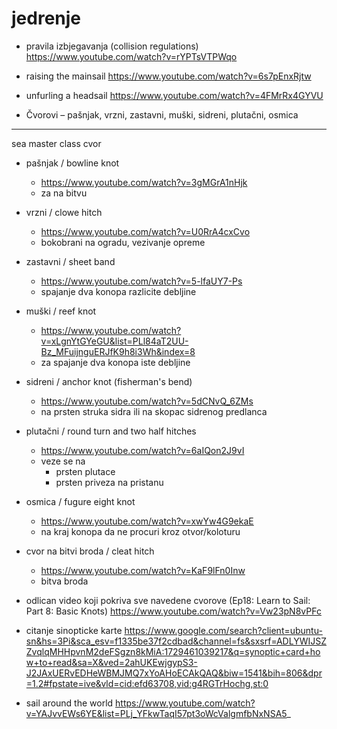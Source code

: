 # jedrenje


- pravila izbjegavanja (collision regulations)
https://www.youtube.com/watch?v=rYPTsVTPWqo


- raising the mainsail
https://www.youtube.com/watch?v=6s7pEnxRjtw


- unfurling a headsail
https://www.youtube.com/watch?v=4FMrRx4GYVU



- Čvorovi – pašnjak, vrzni, zastavni, muški, sidreni, plutačni,  osmica
---
sea master class cvor

- pašnjak / bowline knot
  - https://www.youtube.com/watch?v=3gMGrA1nHjk
  - za na bitvu


- vrzni / clowe hitch
  - https://www.youtube.com/watch?v=U0RrA4cxCvo
  - bokobrani na ogradu, vezivanje opreme


- zastavni / sheet band
  - https://www.youtube.com/watch?v=5-lfaUY7-Ps
  - spajanje dva konopa razlicite debljine


- muški / reef knot
  - https://www.youtube.com/watch?v=xLgnYtGYeGU&list=PLl84aT2UU-Bz_MFuijnguERJfK9h8i3Wh&index=8
  - za spajanje dva konopa iste debljine


- sidreni / anchor knot (fisherman's bend)
  - https://www.youtube.com/watch?v=5dCNvQ_6ZMs
  - na prsten struka sidra ili na skopac sidrenog predlanca


- plutačni / round turn and two half hitches
  - https://www.youtube.com/watch?v=6aIQon2J9vI
  - veze se na
    - prsten plutace
    - prsten priveza na pristanu


- osmica / fugure eight knot
  - https://www.youtube.com/watch?v=xwYw4G9ekaE
  - na kraj konopa da ne procuri kroz otvor/koloturu


- cvor na bitvi broda / cleat hitch
  - https://www.youtube.com/watch?v=KaF9lFn0Inw
  - bitva broda
 

- odlican video koji pokriva sve navedene cvorove
(Ep18: Learn to Sail: Part 8: Basic Knots)
https://www.youtube.com/watch?v=Vw23pN8vPFc 


- citanje sinopticke karte
https://www.google.com/search?client=ubuntu-sn&hs=3Pi&sca_esv=f1335be37f2cdbad&channel=fs&sxsrf=ADLYWIJSZZvqlqMHHpvnM2deFSgzn8kMiA:1729461039217&q=synoptic+card+how+to+read&sa=X&ved=2ahUKEwjgypS3-J2JAxUERvEDHeWBMJMQ7xYoAHoECAkQAQ&biw=1541&bih=806&dpr=1.2#fpstate=ive&vld=cid:efd63708,vid:g4RGTrHochg,st:0


- sail around the world
https://www.youtube.com/watch?v=YAJvvEWs6YE&list=PLj_YFkwTaqI57pt3oWcValgmfbNxNSA5_

